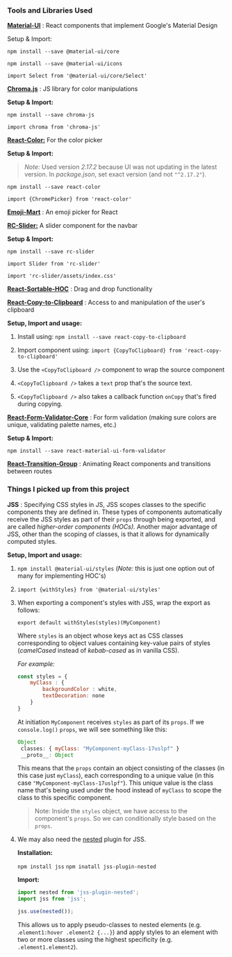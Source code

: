 ### Tools and Libraries Used

[**Material-UI**](https://material-ui.com/) : React components that implement Google's Material Design

Setup & Import:

`npm install --save @material-ui/core`

`npm install --save @material-ui/icons`

`import Select from '@material-ui/core/Select' `

[**Chroma.js**](https://github.com/gka/chroma.js) : JS library for color manipulations

**Setup & Import:**

 `npm install --save chroma-js`

`import chroma from 'chroma-js'`

[**React-Color:**](https://casesandberg.github.io/react-color/) For the color picker

**Setup & Import:**

> *Note:* Used version *2.17.2* because UI was not updating in the latest version. In *package.json*, set exact version (and not `"^2.17.2"`).

`npm install --save react-color`

`import {ChromePicker} from 'react-color'`

[**Emoji-Mart**](https://github.com/missive/emoji-mart) : An emoji picker for React

[**RC-Slider:**](https://github.com/react-component/slider/) A slider component for the navbar

**Setup & Import:**

`npm install --save rc-slider`

`import Slider from 'rc-slider'`

`import 'rc-slider/assets/index.css'`

[**React-Sortable-HOC**](https://github.com/clauderic/react-sortable-hoc) : Drag and drop functionality

[**React-Copy-to-Clipboard**](https://www.npmjs.com/package/react-copy-to-clipboard) : Access to and manipulation of the user's clipboard

**Setup, Import and usage:**

1. Install using: `npm install --save react-copy-to-clipboard` 

2. Import component using: `import {CopyToClipboard} from 'react-copy-to-clipboard'`
3. Use the `<CopyToClipboard />` component to wrap the source component 
4. `<CopyToClipboard />` takes a `text` prop that's the source text. 
5. `<CopyToClipboard />` also takes a callback function `onCopy` that's fired during copying.

[**React-Form-Validator-Core**](https://www.npmjs.com/package/react-form-validator-core) : For form validation (making sure colors are unique, validating palette names, etc.)

**Setup & Import:**

`npm install --save react-material-ui-form-validator`

[**React-Transition-Group**](https://www.npmjs.com/package/react-transition-group) : Animating React components and transitions between routes

### Things I picked up from this project

**JSS** : Specifying CSS styles in JS, JSS scopes classes to the specific components they are defined in. These types of components automatically receive the JSS styles as part of their `props` through being exported, and are called *higher-order components (HOCs).* Another major advantage of JSS, other than the scoping of classes, is that it allows for dynamically computed styles. 

**Setup, Import and usage:**

1. `npm install @material-ui/styles` (*Note:* this is just one option out of many for implementing HOC's)

2. `import {withStyles} from '@material-ui/styles'`

3. When exporting a component's styles with JSS, wrap the export as follows: 

   `export default withStyles(styles)(MyComponent)`

   Where `styles` is an object whose keys act as CSS classes corresponding to object values containing key-value pairs of styles (*camelCased* instead of *kebab-cased* as in vanilla CSS).

   *For example:*

   ```jsx
   const styles = {
       myClass : {
           backgroundColor : white,
           textDecoration: none
       }
   }
   ```

   At initiation `MyComponent` receives `styles` as part of its `props`.
   If we `console.log()` `props`, we will see something like this:

   ```jsx
   Object
   	classes: { myClass: "MyComponent-myClass-17uslpf" }
   	__proto__: Object
   ```

   This means that the `props` contain an object consisting of the classes (in this case just `myClass`), each corresponding to a unique value (in this case `"MyComponent-myClass-17uslpf"`). This unique value is the class name that's being used under the hood instead of `myClass` to scope the class to this specific component.

   > Note: Inside the `styles` object, we have access to the component's `props`. So we can conditionally style based on the `props`.

4. We may also need the [nested](https://cssinjs.org/jss-plugin-nested?v=v10.6.0) plugin for JSS.

   **Installation:**

   `npm install jss`
   `npm inatall jss-plugin-nested`

   **Import:**

   ```jsx
   import nested from 'jss-plugin-nested';
   import jss from 'jss';
   
   jss.use(nested());
   ```

   This allows us to apply pseudo-classes to nested elements (e.g. .`element1:hover .element2 {...}`) and apply styles to an element with two or more classes using the highest specificity (e.g. `.element1.element2`).

